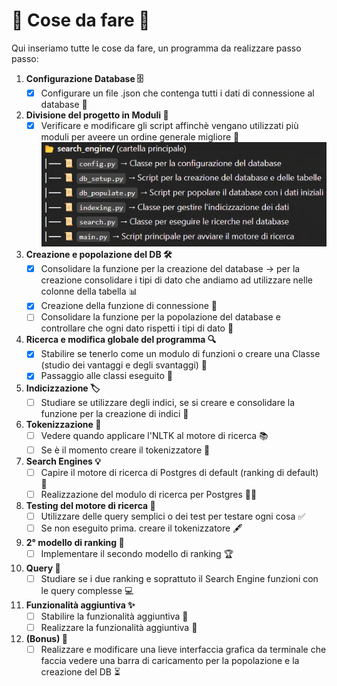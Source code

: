 # 🚀 Cose da fare 🚀

Qui inseriamo tutte le cose da fare, un programma da realizzare passo passo:
1. **Configurazione Database 🗄️**
    - [X] Configurare un file .json che contenga tutti i dati di connessione al database 🔐
2. **Divisione del progetto in Moduli 📂**
    - [X] Verificare e modificare gli script affinchè vengano utilizzati più moduli per aveere un ordine generale migliore 🔄
    ![Struttura](struttura.jpg)
3. **Creazione e popolazione del DB 🛠️**
    - [X] Consolidare la funzione per la creazione del database → per la creazione consolidare i tipi di dato che andiamo ad utilizzare nelle colonne della tabella 📊
    - [X] Creazione della funzione di connessione 🔗
    - [ ] Consolidare la funzione per la popolazione del database e controllare che ogni dato rispetti i tipi di dato 🧐
4. **Ricerca e modifica globale del programma 🔍**
    - [X] Stabilire se tenerlo come un modulo di funzioni o creare una Classe (studio dei vantaggi e degli svantaggi) 🧩
    - [X] Passaggio alle classi eseguito 📜
5. **Indicizzazione 🏷️**
    - [ ] Studiare se utilizzare degli indici, se si creare e consolidare la funzione per la creazione di indici 📑
6. **Tokenizzazione 🧠**
    - [ ] Vedere quando applicare l'NLTK al motore di ricerca 📚
    - [ ] Se è il momento creare il tokenizzatore 📝
7. **Search Engines 💡**
    - [ ] Capire il motore di ricerca di Postgres di default (ranking di default) 🤖
    - [ ] Realizzazione del modulo di ricerca per Postgres 🧑‍💻
8. **Testing del motore di ricerca 🧪**
    - [ ] Utilizzare delle query semplici o dei test per testare ogni cosa ✅
    - [ ] Se non eseguito prima. creare il tokenizzatore 🖋️
9. **2° modello di ranking 🏅**
    - [ ] Implementare il secondo modello di ranking 🏆
10. **Query 💬**
    - [ ] Studiare se i due ranking e soprattuto il Search Engine funzioni con le query complesse 💻
11. **Funzionalità aggiuntiva ✨**
    - [ ] Stabilire la funzionalità aggiuntiva 🎯
    - [ ] Realizzare la funzionalità aggiuntiva 🏁
12. **(Bonus) 🎁**
    - [ ] Realizzare e modificare una lieve interfaccia grafica da terminale che faccia vedere una barra di caricamento per la popolazione e la creazione del DB ⏳
